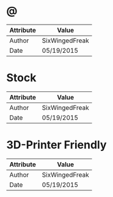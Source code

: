 # @
| Attribute | Value |
| ---  | ---     |
| Author | SixWingedFreak |
| Date | 05/19/2015 |
# Stock
| Attribute | Value |
| ---  | ---     |
| Author | SixWingedFreak |
| Date | 05/19/2015 |
# 3D-Printer Friendly
| Attribute | Value |
| ---  | ---     |
| Author | SixWingedFreak |
| Date | 05/19/2015 |
